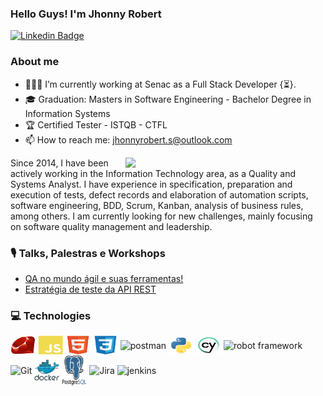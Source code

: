 ### Hello Guys! I'm Jhonny Robert
[![Linkedin Badge](https://img.shields.io/badge/-Jhonny%20Robert-038bc1?style=flat-square&logo=Linkedin&logoColor=white)](https://www.linkedin.com/in/jhonny-robert/)
### About me 

- 👨🏻‍💻 I’m currently working at Senac as a Full Stack Developer {⏳}.
- 🎓 Graduation: Masters in Software Engineering - Bachelor Degree in Information Systems
- 🏆 Certified Tester - ISTQB - CTFL
- 📫 How to reach me: jhonnyrobert.s@outlook.com
<img align="right" width="320" src="https://user-images.githubusercontent.com/23532787/177579458-1d412511-13a9-4386-b609-b5ba0340bd1f.png"/>

Since 2014, I have been actively working in the Information Technology area, as a Quality and Systems Analyst. I have experience in specification, preparation and execution of tests, defect records and elaboration of automation scripts, software engineering, BDD, Scrum, Kanban, analysis of business rules, among others. I am currently looking for new challenges, mainly focusing on software quality management and leadership.

  
 ### 🎙️ Talks, Palestras e Workshops
 - [QA no mundo ágil e suas ferramentas!](https://www.youtube.com/watch?v=vsyZ-mA2AUo&t=2418s)
 - [Estratégia de teste da API REST](https://medium.com/@jhonnyrobert.s/estrat%C3%A9gia-de-teste-da-api-rest-o-que-exatamente-voc%C3%AA-deve-testar-435038e5543d)

### 💻 Technologies
<div style="display: inline_block">
  <img align="center" alt="ruby" height="30" width="40"  src="https://raw.githubusercontent.com/devicons/devicon/master/icons/ruby/ruby-original.svg" /> 
  <img align="center" alt="Js" height="30" width="40" src="https://raw.githubusercontent.com/devicons/devicon/master/icons/javascript/javascript-plain.svg">
  <img align="center" alt="HTML" height="30" width="40" src="https://raw.githubusercontent.com/devicons/devicon/master/icons/html5/html5-original.svg">
  <img align="center" alt="CSS" height="30" width="40" src="https://raw.githubusercontent.com/devicons/devicon/master/icons/css3/css3-original.svg">
   <img align="center" alt="postman" height="30" width="30" src="https://user-images.githubusercontent.com/23532787/177573435-9753b373-4fea-4432-904b-ee98ac58062c.png"/> 
  <img align="center" alt="Python" height="30" width="40" src="https://raw.githubusercontent.com/devicons/devicon/master/icons/python/python-original.svg">
  <img align="center" alt="Cypress" height="30" width="40" src="https://github.com/vscode-icons/vscode-icons/blob/master/icons/file_type_light_cypress.svg"> 
  <img align="center" alt="robot framework" height="50" width="50" src="https://upload.wikimedia.org/wikipedia/commons/e/e4/Robot-framework-logo.png"/> 
  <img align="center" alt="Git" height="40" width="70" src="https://www.vectorlogo.zone/logos/git-scm/git-scm-ar21.svg">
  <img align="center" alt="docker" height="40" width="40"  src="https://raw.githubusercontent.com/devicons/devicon/master/icons/docker/docker-original-wordmark.svg"/>
   <img align="center" alt="postgresql" height="50" width="40" src="https://raw.githubusercontent.com/devicons/devicon/master/icons/postgresql/postgresql-original-wordmark.svg"/>
  <img align="center" alt="Jira" height="30" width="30" src="https://www.vectorlogo.zone/logos/atlassian_jira/atlassian_jira-icon.svg">
  <img align="center" alt="jenkins" height="30" width="40" src="https://www.vectorlogo.zone/logos/jenkins/jenkins-icon.svg"/>
</div>


 <!--
 <div>
 <p>Enthusiast of the best web & mobile development technologies.
 <br>
  <img height="180em" src="https://github-readme-stats.vercel.app/api?username=jhonnyrobert&show_icons=true&theme=dracula&include_all_commits=true&count_private=true"/>
  <img height="180em" src="https://github-readme-stats.vercel.app/api/top-langs/?username=jhonnyrobert&layout=compact&langs_count=7&theme=dracula"/>

</div>
  -->

  
 



